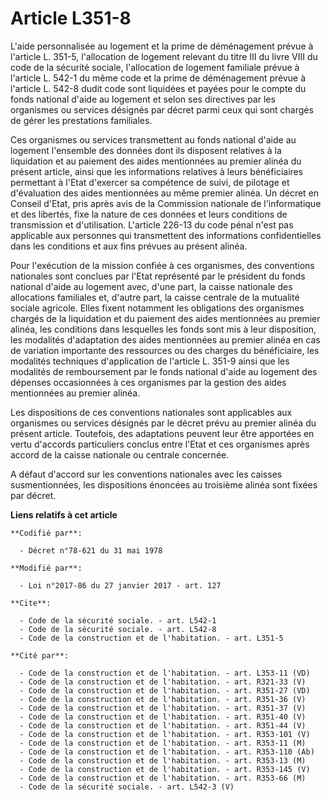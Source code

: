 # Article L351-8

L'aide personnalisée au logement et la prime de déménagement prévue à l'article L. 351-5, l'allocation de logement relevant
du titre III du livre VIII du code de la sécurité sociale, l'allocation de logement familiale prévue à l'article L. 542-1 du
même code et la prime de déménagement prévue à l'article L. 542-8 dudit code sont liquidées et payées pour le compte du fonds
national d'aide au logement et selon ses directives par les organismes ou services désignés par décret parmi ceux qui sont
chargés de gérer les prestations familiales.

Ces organismes ou services transmettent au fonds national d'aide au  logement l'ensemble des données dont ils disposent
relatives à la  liquidation et au paiement des aides mentionnées au premier alinéa du  présent article, ainsi que les
informations relatives à leurs  bénéficiaires permettant à l'Etat d'exercer sa compétence de suivi, de  pilotage et
d'évaluation des aides mentionnées au même premier alinéa.  Un décret en Conseil d'Etat, pris après avis de la Commission
nationale  de l'informatique et des libertés, fixe la nature de ces données et  leurs conditions de transmission et
d'utilisation. L'article 226-13 du  code pénal n'est pas applicable aux personnes qui transmettent des  informations
confidentielles dans les conditions et aux fins prévues au  présent alinéa. 

Pour l'exécution de la mission confiée à ces organismes, des conventions nationales sont conclues par l'Etat représenté par
le président du fonds national d'aide au logement avec, d'une part, la caisse nationale des allocations familiales et,
d'autre part, la caisse centrale de la mutualité sociale agricole. Elles fixent notamment les obligations des organismes
chargés de la liquidation et du paiement des aides mentionnées au premier alinéa, les conditions dans lesquelles les fonds
sont mis à leur disposition, les modalités d'adaptation des aides mentionnées au premier alinéa en cas de variation
importante des ressources ou des charges du bénéficiaire, les modalités techniques d'application de l'article L. 351-9 ainsi
que les modalités de remboursement par le fonds national d'aide au logement des dépenses occasionnées à ces organismes par la
gestion des aides mentionnées au premier alinéa. 

Les dispositions de ces conventions nationales sont applicables aux organismes ou services désignés par le décret prévu au
premier alinéa du présent article. Toutefois, des adaptations peuvent leur être apportées en vertu d'accords particuliers
conclus entre l'Etat et ces organismes après accord de la caisse nationale ou centrale concernée. 

A défaut d'accord sur les conventions nationales avec les caisses susmentionnées, les dispositions énoncées au troisième
alinéa sont fixées par décret.

**Liens relatifs à cet article**

	**Codifié par**:

	  - Décret n°78-621 du 31 mai 1978

	**Modifié par**:

	  - Loi n°2017-86 du 27 janvier 2017 - art. 127

	**Cite**:

	  - Code de la sécurité sociale. - art. L542-1
	  - Code de la sécurité sociale. - art. L542-8
	  - Code de la construction et de l'habitation. - art. L351-5

	**Cité par**:

	  - Code de la construction et de l'habitation. - art. L353-11 (VD)
	  - Code de la construction et de l'habitation. - art. R321-33 (V)
	  - Code de la construction et de l'habitation. - art. R351-27 (VD)
	  - Code de la construction et de l'habitation. - art. R351-36 (V)
	  - Code de la construction et de l'habitation. - art. R351-37 (V)
	  - Code de la construction et de l'habitation. - art. R351-40 (V)
	  - Code de la construction et de l'habitation. - art. R351-44 (V)
	  - Code de la construction et de l'habitation. - art. R353-101 (V)
	  - Code de la construction et de l'habitation. - art. R353-11 (M)
	  - Code de la construction et de l'habitation. - art. R353-110 (Ab)
	  - Code de la construction et de l'habitation. - art. R353-13 (M)
	  - Code de la construction et de l'habitation. - art. R353-145 (V)
	  - Code de la construction et de l'habitation. - art. R353-66 (M)
	  - Code de la sécurité sociale. - art. L542-3 (V)
